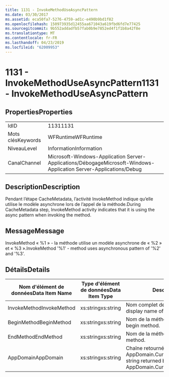 ```yaml
---
title: 1131 - InvokeMethodUseAsyncPattern
ms.date: 03/30/2017
ms.assetid: eca50fa7-5276-4759-ad1c-e490b9bd1f82
ms.openlocfilehash: 150973935d12455aa671043a619fbd6fd7e77425
ms.sourcegitcommit: 9b552addadfb57fab0b9e7852ed4f1f1b8a42f8e
ms.translationtype: MT
ms.contentlocale: fr-FR
ms.lasthandoff: 04/23/2019
ms.locfileid: "62009953"
---
```

# <a name="1131---invokemethoduseasyncpattern"></a><span data-ttu-id="c1923-102">1131 - InvokeMethodUseAsyncPattern</span><span class="sxs-lookup"><span data-stu-id="c1923-102">1131 - InvokeMethodUseAsyncPattern</span></span>
## <a name="properties"></a><span data-ttu-id="c1923-103">Properties</span><span class="sxs-lookup"><span data-stu-id="c1923-103">Properties</span></span>  
  
|||  
|-|-|  
|<span data-ttu-id="c1923-104">Id</span><span class="sxs-lookup"><span data-stu-id="c1923-104">ID</span></span>|<span data-ttu-id="c1923-105">1131</span><span class="sxs-lookup"><span data-stu-id="c1923-105">1131</span></span>|  
|<span data-ttu-id="c1923-106">Mots clés</span><span class="sxs-lookup"><span data-stu-id="c1923-106">Keywords</span></span>|<span data-ttu-id="c1923-107">WFRuntime</span><span class="sxs-lookup"><span data-stu-id="c1923-107">WFRuntime</span></span>|  
|<span data-ttu-id="c1923-108">Niveau</span><span class="sxs-lookup"><span data-stu-id="c1923-108">Level</span></span>|<span data-ttu-id="c1923-109">Information</span><span class="sxs-lookup"><span data-stu-id="c1923-109">Information</span></span>|  
|<span data-ttu-id="c1923-110">Canal</span><span class="sxs-lookup"><span data-stu-id="c1923-110">Channel</span></span>|<span data-ttu-id="c1923-111">Microsoft-Windows-Application Server-Applications/Débogage</span><span class="sxs-lookup"><span data-stu-id="c1923-111">Microsoft-Windows-Application Server-Applications/Debug</span></span>|  
  
## <a name="description"></a><span data-ttu-id="c1923-112">Description</span><span class="sxs-lookup"><span data-stu-id="c1923-112">Description</span></span>  
 <span data-ttu-id="c1923-113">Pendant l’étape CacheMetadata, l’activité InvokeMethod indique qu’elle utilise le modèle asynchrone lors de l’appel de la méthode.</span><span class="sxs-lookup"><span data-stu-id="c1923-113">During CacheMetadata step, InvokeMethod activity indicates that it is using the async pattern when invoking the method.</span></span>  
  
## <a name="message"></a><span data-ttu-id="c1923-114">Message</span><span class="sxs-lookup"><span data-stu-id="c1923-114">Message</span></span>  
 <span data-ttu-id="c1923-115">InvokeMethod « %1 » - la méthode utilise un modèle asynchrone de « %2 » et « %3 ».</span><span class="sxs-lookup"><span data-stu-id="c1923-115">InvokeMethod '%1' - method uses asynchronous pattern of '%2' and '%3'.</span></span>  
  
## <a name="details"></a><span data-ttu-id="c1923-116">Détails</span><span class="sxs-lookup"><span data-stu-id="c1923-116">Details</span></span>  
  
|<span data-ttu-id="c1923-117">Nom d'élément de données</span><span class="sxs-lookup"><span data-stu-id="c1923-117">Data Item Name</span></span>|<span data-ttu-id="c1923-118">Type d'élément de données</span><span class="sxs-lookup"><span data-stu-id="c1923-118">Data Item Type</span></span>|<span data-ttu-id="c1923-119">Description</span><span class="sxs-lookup"><span data-stu-id="c1923-119">Description</span></span>|  
|--------------------|--------------------|-----------------|  
|<span data-ttu-id="c1923-120">InvokeMethod</span><span class="sxs-lookup"><span data-stu-id="c1923-120">InvokeMethod</span></span>|<span data-ttu-id="c1923-121">xs:string</span><span class="sxs-lookup"><span data-stu-id="c1923-121">xs:string</span></span>|<span data-ttu-id="c1923-122">Nom complet de l'activité InvokeMethod.</span><span class="sxs-lookup"><span data-stu-id="c1923-122">The display name of the InvokeMethod activity.</span></span>|  
|<span data-ttu-id="c1923-123">BeginMethod</span><span class="sxs-lookup"><span data-stu-id="c1923-123">BeginMethod</span></span>|<span data-ttu-id="c1923-124">xs:string</span><span class="sxs-lookup"><span data-stu-id="c1923-124">xs:string</span></span>|<span data-ttu-id="c1923-125">Nom de la méthode Begin.</span><span class="sxs-lookup"><span data-stu-id="c1923-125">The name of the begin method.</span></span>|  
|<span data-ttu-id="c1923-126">EndMethod</span><span class="sxs-lookup"><span data-stu-id="c1923-126">EndMethod</span></span>|<span data-ttu-id="c1923-127">xs:string</span><span class="sxs-lookup"><span data-stu-id="c1923-127">xs:string</span></span>|<span data-ttu-id="c1923-128">Nom de la méthode End.</span><span class="sxs-lookup"><span data-stu-id="c1923-128">The name of the end method.</span></span>|  
|<span data-ttu-id="c1923-129">AppDomain</span><span class="sxs-lookup"><span data-stu-id="c1923-129">AppDomain</span></span>|<span data-ttu-id="c1923-130">xs:string</span><span class="sxs-lookup"><span data-stu-id="c1923-130">xs:string</span></span>|<span data-ttu-id="c1923-131">Chaîne retournée par AppDomain.CurrentDomain.FriendlyName.</span><span class="sxs-lookup"><span data-stu-id="c1923-131">The string returned by AppDomain.CurrentDomain.FriendlyName.</span></span>|
